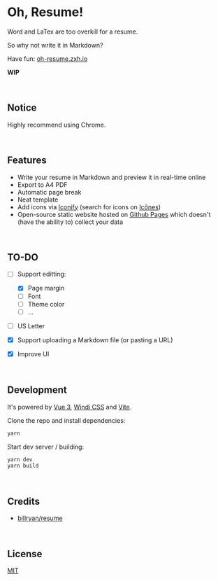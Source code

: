 # Oh, Resume!

Word and LaTex are too overkill for a resume.

So why not write it in Markdown?

Have fun: [oh-resume.zxh.io](https://oh-resume.zxh.io/)

**WIP**


&nbsp;

## Notice

Highly recommend using Chrome.


&nbsp;

## Features

- Write your resume in Markdown and preview it in real-time online
- Export to A4 PDF
- Automatic page break
- Neat template
- Add icons via [Iconify](https://github.com/iconify/iconify) (search for icons on [Icônes](https://icones.js.org/))
- Open-source static website hosted on [Github Pages](https://pages.github.com/) which doesn't (have the ability to) collect your data


&nbsp;

## TO-DO

- [ ] Support editting:
  
  - [x] Page margin  
  - [ ] Font
  - [ ] Theme color
  - [ ] ...

- [ ] US Letter
- [x] Support uploading a Markdown file (or pasting a URL)
- [x] Improve UI 


&nbsp;

## Development

It's powered by [Vue 3](https://v3.vuejs.org/), [Windi CSS](https://windicss.org/) and [Vite](https://vitejs.dev/).

Clone the repo and install dependencies:

```bash
yarn
```

Start dev server / building:

```bash
yarn dev
yarn build
```


&nbsp;

## Credits

- [billryan/resume](https://github.com/billryan/resume)


&nbsp;

## License

[MIT](LICENSE)
